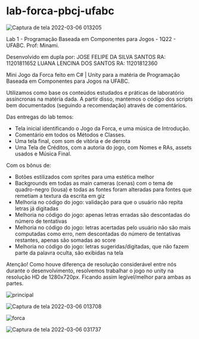 # lab-forca-pbcj-ufabc

![Captura de tela 2022-03-06 013205](https://user-images.githubusercontent.com/58888952/156911614-28e5e997-d953-449a-bb79-dccd4129d418.png)

Lab 1 - Programação Baseada em Componentes para Jogos - 1Q22 - UFABC. Prof: Minami.

Desenvolvido em dupla por:
JOSE FELIPE DA SILVA SANTOS		 RA: 11201811652
LUANA LENCINA DOS SANTOS		   RA: 11201812360

Mini Jogo da Forca feito em C# | Unity para a matéria de Programação Baseada em Componentes para Jogos na UFABC.

Utilizamos como base os conteúdos estudados e práticas de laboratório assíncronas na matéria dada.
A partir disso, mantemos o código dos scripts bem documentados (seguindo a recomendação) através de comentários.

Das entregas do lab temos:
- Tela inicial identificando o Jogo da Forca, e uma música de Introdução. 
- Comentário em todos os Métodos e Classes.
- Uma tela final, com som de vitória e de derrota
- Uma Tela de Créditos, com a autoria do jogo, com Nomes e RAs, assets usados e Música Final.

Com os bônus de:
- Botões estilizados com sprites para uma estética melhor
- Backgrounds em todas as main cameras (cenas) com o tema de quadro-negro (lousa) e todas as fontes foram alteradas para fontes que remetiam a textura da escrita em giz
- Melhoria no código do jogo: validação para que o usuário não repita letras já digitadas
- Melhoria no código do jogo: apenas letras erradas são descontadas do número de tentativas
- Melhoria no código do jogo: letras acertadas pelo usuário não são mais computadas como erro, nem descontadas do número de tentativas restantes, apenas são somadas ao score
- Melhoria no código do jogo: letras sugeridas/digitadas, que não fazem parte da palavra oculta, são exibidas na tela

Atenção! Como houve diferença de resolução considerável entre nós durante o desenvolvimento, resolvemos trabalhar o jogo no unity na resolução HD de 1280x720px. Ficando assim legível/melhor para ambas as partes.

![principal](https://user-images.githubusercontent.com/47460765/156928239-d1f4f2b2-66ce-46e7-b151-255f687bb249.png)

![Captura de tela 2022-03-06 013708](https://user-images.githubusercontent.com/58888952/156911772-c48c5477-a121-4817-905c-27762e176fde.png)

![forca](https://user-images.githubusercontent.com/47460765/156928228-718c3d77-fc37-4a53-8c40-45b2a13f3536.png)

![Captura de tela 2022-03-06 031737](https://user-images.githubusercontent.com/58888952/156911792-fbe938f1-6ce5-4d0f-9b6d-e636a66dbf62.png)
